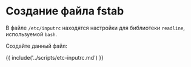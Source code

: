 # Создание файла fstab

В файле `/etc/inputrc` находятся настройки для библиотеки `readline`, используемой `bash`.

Создайте данный файл:

{{ include('../scripts/etc-inputrc.md') }}


